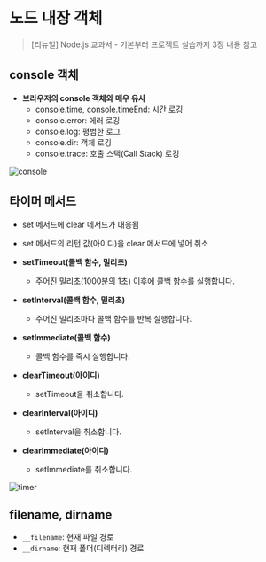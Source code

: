 # 노드 내장 객체

> [리뉴얼] Node.js 교과서 - 기본부터 프로젝트 실습까지 3장 내용 참고

## console 객체

- __브라우저의 console 객체와 매우 유사__
  - console.time, console.timeEnd: 시간 로깅
  - console.error: 에러 로깅
  - console.log: 평범한 로그
  - console.dir: 객체 로깅
  - console.trace: 호출 스택(Call Stack) 로깅

![console](https://user-images.githubusercontent.com/47518272/156140993-08a057be-315f-4764-8aaf-22af52f16310.png)

## 타이머 메서드

- set 메서드에 clear 메서드가 대응됨
- set 메서드의 리턴 값(아이디)을 clear 메서드에 넣어 취소

- __setTimeout(콜백 함수, 밀리초)__
  - 주어진 밀리초(1000분의 1초) 이후에 콜백 함수를 실행합니다.
- __setInterval(콜백 함수, 밀리초)__
  - 주어진 밀리초마다 콜백 함수를 반복 실행합니다.
- __setImmediate(콜백 함수)__
  - 콜백 함수를 즉시 실행합니다.
- __clearTimeout(아이디)__
  - setTimeout을 취소합니다.
- __clearInterval(아이디)__
  - setInterval을 취소합니다.
- __clearImmediate(아이디)__
  - setImmediate를 취소합니다.

![timer](https://user-images.githubusercontent.com/47518272/156141390-b037459a-220b-4e25-b4dd-fc700f0a2003.png)

## filename, dirname

- `__filename`: 현재 파일 경로
- `__dirname`: 현재 폴더(디렉터리) 경로
